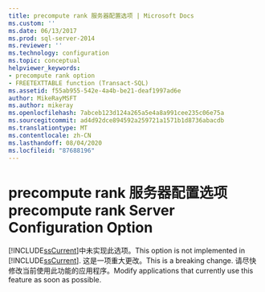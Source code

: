 ```yaml
---
title: precompute rank 服务器配置选项 | Microsoft Docs
ms.custom: ''
ms.date: 06/13/2017
ms.prod: sql-server-2014
ms.reviewer: ''
ms.technology: configuration
ms.topic: conceptual
helpviewer_keywords:
- precompute rank option
- FREETEXTTABLE function (Transact-SQL)
ms.assetid: f55ab955-542e-4a4b-be21-deaf1997ad6e
author: MikeRayMSFT
ms.author: mikeray
ms.openlocfilehash: 7abceb123d124a265a5e4a8a991cee235c06e75a
ms.sourcegitcommit: ad4d92dce894592a259721a1571b1d8736abacdb
ms.translationtype: MT
ms.contentlocale: zh-CN
ms.lasthandoff: 08/04/2020
ms.locfileid: "87688196"
---
```

# <a name="precompute-rank-server-configuration-option"></a><span data-ttu-id="15656-102">precompute rank 服务器配置选项</span><span class="sxs-lookup"><span data-stu-id="15656-102">precompute rank Server Configuration Option</span></span>
  <span data-ttu-id="15656-103">[!INCLUDE[ssCurrent](../../includes/sscurrent-md.md)]中未实现此选项。</span><span class="sxs-lookup"><span data-stu-id="15656-103">This option is not implemented in [!INCLUDE[ssCurrent](../../includes/sscurrent-md.md)].</span></span> <span data-ttu-id="15656-104">这是一项重大更改。</span><span class="sxs-lookup"><span data-stu-id="15656-104">This is a breaking change.</span></span> <span data-ttu-id="15656-105">请尽快修改当前使用此功能的应用程序。</span><span class="sxs-lookup"><span data-stu-id="15656-105">Modify applications that currently use this feature as soon as possible.</span></span>  
  
  
